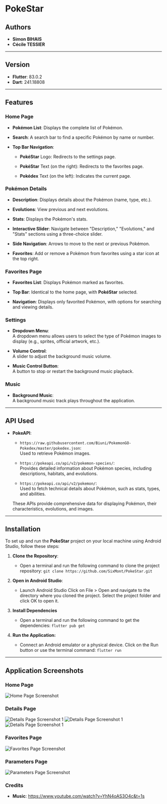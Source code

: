 # PokeStar



## Authors
- **Simon BIHAIS**
- **Cécile TESSIER**

---

## Version
- **Flutter**: 83.0.2
- **Dart**: 241.18808

---

## Features

### Home Page
- **Pokémon List**: Displays the complete list of Pokémon.

- **Search**: A search bar to find a specific Pokémon by name or number.

- **Top Bar Navigation**:
  - **PokéStar** Logo: Redirects to the settings page.

  - **PokéStar** Text (on the right): Redirects to the favorites page.

  - **Pokédex** Text (on the left): Indicates the current page.

### Pokémon Details
- **Description**: Displays details about the Pokémon (name, type, etc.).

- **Evolutions**: View previous and next evolutions.

- **Stats**: Displays the Pokémon's stats.

- **Interactive Slider**: Navigate between "Description," 
"Evolutions," and "Stats" sections using a three-choice slider.

- **Side Navigation**: Arrows to move to the next or previous Pokémon.

- **Favorites**: Add or remove a Pokémon from favorites using a star icon at the top right.

### Favorites Page
- **Favorites List**: Displays Pokémon marked as favorites.

- **Top Bar**: Identical to the home page, with **PokéStar** selected.

- **Navigation**: Displays only favorited Pokémon, with options for searching and viewing details.

### Settings
- **Dropdown Menu**:  
  A dropdown menu allows users to select the type of Pokémon images to display (e.g., sprites, official artwork, etc.).

- **Volume Control**:  
  A slider to adjust the background music volume.

- **Music Control Button**:  
  A button to stop or restart the background music playback.

### Music
- **Background Music**:  
  A background music track plays throughout the application.

---

## API Used
- **PokeAPI**:

  - `https://raw.githubusercontent.com/Biuni/PokemonGO-Pokedex/master/pokedex.json`:  
    Used to retrieve Pokémon images.

  - `https://pokeapi.co/api/v2/pokemon-species/`:  
    Provides detailed information about Pokémon species, including descriptions, habitats, and evolutions.

  - `https://pokeapi.co/api/v2/pokemon/`:  
    Used to fetch technical details about Pokémon, such as stats, types, and abilities.

  These APIs provide comprehensive data for displaying Pokémon, their characteristics, evolutions, and images.

---

## Installation

To set up and run the **PokeStar** project on your local machine using Android Studio, follow these steps:

1. **Clone the Repository**:  
   - Open a terminal and run the following command to clone the project repository:
   ```git clone https://github.com/SixMont/PokeStar.git```

2. **Open in Android Studio**:

    - Launch Android Studio
Click on File > Open and navigate to the directory where you cloned the project.
Select the project folder and click OK to open it.

3. **Install Dependencies**
    - Open a terminal and run the following command to get the dependencies: ```flutter pub get```

4. **Run the Application:**

    - Connect an Android emulator or a physical device.
Click on the Run button or use the terminal command:
```flutter run```

---

## Application Screenshots

### Home Page
![Home Page Screenshot](assets/screenshots/Screenshot_20250114_223237.png "Home Page")

### Details Page
![Details Page Screenshot 1](assets/screenshots/about.jpg "Details Page 1")
![Details Page Screenshot 1](assets/screenshots/evolution.jpg "Details Page 2")
![Details Page Screenshot 1](assets/screenshots/status.jpg "Details Page 3")

### Favorites Page
![Favorites Page Screenshot](assets/screenshots/Screenshot_20250114_223444.png "Favorites Page")

### Parameters Page
![Parameters Page Screenshot](assets/screenshots/Screenshot_20250114_223618.png "Parameters")

### Credits
- **Music**: https://www.youtube.com/watch?v=YhN4oAS3O4c&t=1s